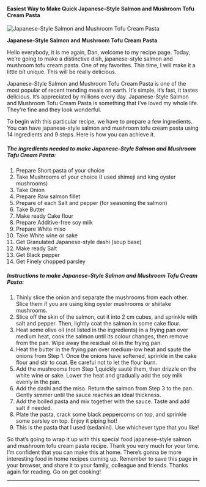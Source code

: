             

#### Easiest Way to Make Quick Japanese-Style Salmon and Mushroom Tofu Cream Pasta

![Japanese-Style Salmon and Mushroom Tofu Cream Pasta](https://img-global.cpcdn.com/recipes/5377187818504192/751x532cq70/japanese-style-salmon-and-mushroom-tofu-cream-pasta-recipe-main-photo.jpg)

**Japanese-Style Salmon and Mushroom Tofu Cream Pasta**

Hello everybody, it is me again, Dan, welcome to my recipe page. Today, we’re going to make a distinctive dish, japanese-style salmon and mushroom tofu cream pasta. One of my favorites. This time, I will make it a little bit unique. This will be really delicious.

Japanese-Style Salmon and Mushroom Tofu Cream Pasta is one of the most popular of recent trending meals on earth. It’s simple, it’s fast, it tastes delicious. It’s appreciated by millions every day. Japanese-Style Salmon and Mushroom Tofu Cream Pasta is something that I’ve loved my whole life. They’re fine and they look wonderful.

To begin with this particular recipe, we have to prepare a few ingredients. You can have japanese-style salmon and mushroom tofu cream pasta using 14 ingredients and 9 steps. Here is how you can achieve it.

##### The ingredients needed to make Japanese-Style Salmon and Mushroom Tofu Cream Pasta:

1.  Prepare Short pasta of your choice
2.  Take Mushrooms of your choice (I used shimeji and king oyster mushrooms)
3.  Take Onion
4.  Prepare Raw salmon fillet
5.  Prepare of each Salt and pepper (for seasoning the salmon)
6.  Take Butter
7.  Make ready Cake flour
8.  Prepare Additive-free soy milk
9.  Prepare White miso
10.  Take White wine or sake
11.  Get Granulated Japanese-style dashi (soup base)
12.  Make ready Salt
13.  Get Black pepper
14.  Get Finely chopped parsley

##### Instructions to make Japanese-Style Salmon and Mushroom Tofu Cream Pasta:

1.  Thinly slice the onion and separate the mushrooms from each other. Slice them if you are using king oyster mushrooms or shiitake mushrooms.
2.  Slice off the skin of the salmon, cut it into 2 cm cubes, and sprinkle with salt and pepper. Then, lightly coat the salmon in some cake flour.
3.  Heat some olive oil (not listed in the ingredients) in a frying pan over medium heat, cook the salmon until its colour changes, then remove from the pan. Wipe away the residual oil in the frying pan.
4.  Heat the butter in the frying pan over medium-low heat and sauté the onions from Step 1. Once the onions have softened, sprinkle in the cake flour and stir to coat. Be careful not to let the flour burn.
5.  Add the mushrooms from Step 1,quickly sauté them, then drizzle on the white wine or sake. Lower the heat and gradually add the soy milk evenly in the pan.
6.  Add the dashi and the miso. Return the salmon from Step 3 to the pan. Gently simmer until the sauce reaches an ideal thickness.
7.  Add the boiled pasta and mix together with the sauce. Taste and add salt if needed.
8.  Plate the pasta, crack some black peppercorns on top, and sprinkle some parsley on top. Enjoy it piping hot!
9.  This is the pasta that I used (sedanini). Use whichever type that you like!

So that’s going to wrap it up with this special food japanese-style salmon and mushroom tofu cream pasta recipe. Thank you very much for your time. I’m confident that you can make this at home. There’s gonna be more interesting food in home recipes coming up. Remember to save this page in your browser, and share it to your family, colleague and friends. Thanks again for reading. Go on get cooking!

* * *